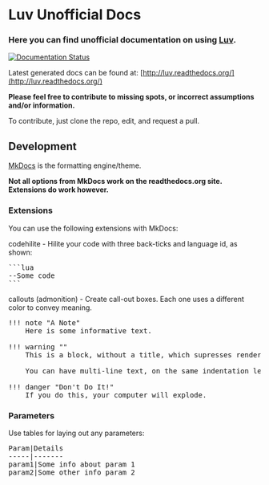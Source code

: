 # Luv Unofficial Docs

### Here you can find unofficial documentation on using [Luv](https://github.com/luvit/luv).

[![Documentation Status](https://readthedocs.org/projects/luv/badge/?version=latest)](http://luv.readthedocs.org/en/latest/?badge=latest)

Latest generated docs can be found at: [http://luv.readthedocs.org/](http://luv.readthedocs.org/)

__Please feel free to contribute to missing spots, or incorrect assumptions and/or information.__

To contribute, just clone the repo, edit, and request a pull.

## Development

[MkDocs](http://www.mkdocs.org/user-guide/writing-your-docs/) is the formatting engine/theme.

__Not all options from MkDocs work on the readthedocs.org site. Extensions do work however.__

### Extensions

You can use the following extensions with MkDocs:

codehilite - Hilite your code with three back-ticks and language id, as shown:

<pre>
```lua
--Some code
```
</pre>

callouts (admonition) - Create call-out boxes. Each one uses a different color to convey meaning.

<pre>
!!! note "A Note"
    Here is some informative text.

!!! warning ""
    This is a block, without a title, which supresses rendering the header.

    You can have multi-line text, on the same indentation level.

!!! danger "Don't Do It!"
    If you do this, your computer will explode.
</pre>

### Parameters

Use tables for laying out any parameters:

<pre>
Param|Details
-----|-------
param1|Some info about param 1
param2|Some other info param 2
</pre>
